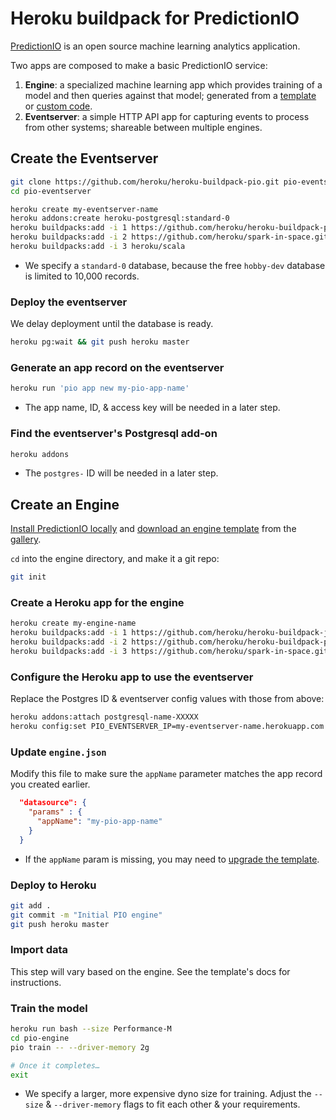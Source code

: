 # Heroku buildpack for PredictionIO

[PredictionIO](http://docs.prediction.io/start/) is an open source machine learning analytics application. 


Two apps are composed to make a basic PredictionIO service:

1. **Engine**: a specialized machine learning app which provides training of a model and then queries against that model; generated from a [template](http://predictionio.incubator.apache.org/gallery/template-gallery/) or [custom code](http://predictionio.incubator.apache.org/customize/).
2. **Eventserver**: a simple HTTP API app for capturing events to process from other systems; shareable between multiple engines.


## Create the Eventserver

```bash
git clone https://github.com/heroku/heroku-buildpack-pio.git pio-eventserver
cd pio-eventserver

heroku create my-eventserver-name
heroku addons:create heroku-postgresql:standard-0
heroku buildpacks:add -i 1 https://github.com/heroku/heroku-buildpack-pio.git
heroku buildpacks:add -i 2 https://github.com/heroku/spark-in-space.git
heroku buildpacks:add -i 3 heroku/scala
```

* We specify a `standard-0` database, because the free `hobby-dev` database is limited to 10,000 records.

### Deploy the eventserver

We delay deployment until the database is ready.

```bash
heroku pg:wait && git push heroku master
```

### Generate an app record on the eventserver

```bash
heroku run 'pio app new my-pio-app-name'
```

* The app name, ID, & access key will be needed in a later step.

### Find the eventserver's Postgresql add-on

```bash
heroku addons
```

* The `postgres-` ID will be needed in a later step.


## Create an Engine

[Install PredictionIO locally](http://predictionio.incubator.apache.org/install/) and [download an engine template](http://predictionio.incubator.apache.org/start/download/) from the [gallery](http://predictionio.incubator.apache.org/gallery/template-gallery/).

`cd` into the engine directory, and make it a git repo:

```bash
git init
```

### Create a Heroku app for the engine

```bash
heroku create my-engine-name
heroku buildpacks:add -i 1 https://github.com/heroku/heroku-buildpack-jvm-common.git
heroku buildpacks:add -i 2 https://github.com/heroku/heroku-buildpack-pio.git
heroku buildpacks:add -i 3 https://github.com/heroku/spark-in-space.git
```

### Configure the Heroku app to use the eventserver

Replace the Postgres ID & eventserver config values with those from above:

```bash
heroku addons:attach postgresql-name-XXXXX
heroku config:set PIO_EVENTSERVER_IP=my-eventserver-name.herokuapp.com PIO_EVENTSERVER_PORT=80 ACCESS_KEY=XXXXX APP_NAME=my-pio-app-name
```

### Update `engine.json`

Modify this file to make sure the `appName` parameter matches the app record you created earlier.

```json
  "datasource": {
    "params" : {
      "appName": "my-pio-app-name"
    }
  }
```

* If the `appName` param is missing, you may need to [upgrade the template](http://predictionio.incubator.apache.org/resources/upgrade/).

### Deploy to Heroku

```bash
git add .
git commit -m "Initial PIO engine"
git push heroku master
```

### Import data

This step will vary based on the engine. See the template's docs for instructions.

### Train the model

```bash
heroku run bash --size Performance-M
cd pio-engine
pio train -- --driver-memory 2g

# Once it completes…
exit
```

* We specify a larger, more expensive dyno size for training. Adjust the `--size` & `--driver-memory` flags to fit each other & your requirements.
